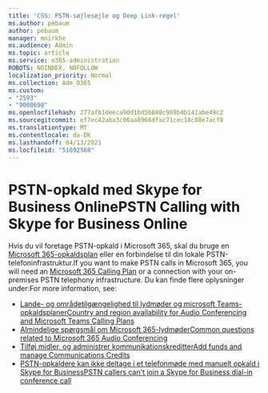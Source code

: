 ```yaml
---
title: 'CSS: PSTN-søjlesøjle og Deep Link-regel'
ms.author: pebaum
author: pebaum
manager: mnirkhe
ms.audience: Admin
ms.topic: article
ms.service: o365-administration
ROBOTS: NOINDEX, NOFOLLOW
localization_priority: Normal
ms.collection: Adm_O365
ms.custom:
- "2593"
- "9000698"
ms.openlocfilehash: 277afb1deeca90d1bd56608c969b4b141abe49c2
ms.sourcegitcommit: ef7ec42aba3c06aa8966dfac71cec18c08e7acf8
ms.translationtype: MT
ms.contentlocale: da-DK
ms.lasthandoff: 04/13/2021
ms.locfileid: "51692568"
---
```

# <a name="pstn-calling-with-skype-for-business-online"></a><span data-ttu-id="39b1b-102">PSTN-opkald med Skype for Business Online</span><span class="sxs-lookup"><span data-stu-id="39b1b-102">PSTN Calling with Skype for Business Online</span></span>

<span data-ttu-id="39b1b-103">Hvis du vil foretage PSTN-opkald i Microsoft 365, skal du bruge en [Microsoft 365-opkaldsplan](https://docs.microsoft.com/microsoftteams/what-is-phone-system-in-office-365#more-about-calling-plans) eller en forbindelse til din lokale PSTN-telefoninfrastruktur.</span><span class="sxs-lookup"><span data-stu-id="39b1b-103">If you want to make PSTN calls in Microsoft 365, you will need an [Microsoft 365 Calling Plan](https://docs.microsoft.com/microsoftteams/what-is-phone-system-in-office-365#more-about-calling-plans) or a connection with your on-premises PSTN telephony infrastructure.</span></span> <span data-ttu-id="39b1b-104">Du kan finde flere oplysninger under:</span><span class="sxs-lookup"><span data-stu-id="39b1b-104">For more information, see:</span></span>

- [<span data-ttu-id="39b1b-105">Lande- og områdetilgængelighed til lydmøder og microsoft Teams-opkaldsplaner</span><span class="sxs-lookup"><span data-stu-id="39b1b-105">Country and region availability for Audio Conferencing and Microsoft Teams Calling Plans</span></span>](https://docs.microsoft.com/microsoftteams/country-and-region-availability-for-audio-conferencing-and-calling-plans/country-and-region-availability-for-audio-conferencing-and-calling-plans)
- [<span data-ttu-id="39b1b-106">Almindelige spørgsmål om Microsoft 365-lydmøder</span><span class="sxs-lookup"><span data-stu-id="39b1b-106">Common questions related to Microsoft 365 Audio Conferencing</span></span>](https://docs.microsoft.com/microsoftteams/audio-conferencing-common-questions)
- [<span data-ttu-id="39b1b-107">Tilføj midler, og administrer kommunikationskreditter</span><span class="sxs-lookup"><span data-stu-id="39b1b-107">Add funds and manage Communications Credits</span></span>](https://docs.microsoft.com/microsoftteams/add-funds-and-manage-communications-credits)
- [<span data-ttu-id="39b1b-108">PSTN-opkaldere kan ikke deltage i et telefonmøde med manuelt opkald i Skype for Business</span><span class="sxs-lookup"><span data-stu-id="39b1b-108">PSTN callers can't join a Skype for Business dial-in conference call</span></span>](https://docs.microsoft.com/SkypeForBusiness/troubleshoot/online-conferencing/pstn-callers-cant-join-dial-in-call)

